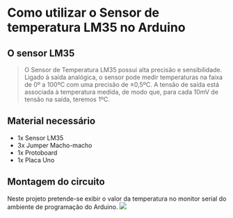 # Como utilizar o Sensor de temperatura LM35 no Arduino

## O sensor LM35
> O Sensor de Temperatura LM35 possui alta precisão e sensibilidade. Ligado à saída analógica, o sensor pode medir temperaturas na faixa de 0º a 100ºC com uma precisão de ±0,5ºC. A tensão de saída está associada à temperatura medida, de modo que, para cada 10mV de tensão na saída, teremos 1ºC.

## Material necessário
- 1x Sensor LM35
- 3x Jumper Macho-macho
- 1x Protoboard
- 1x Placa Uno

## Montagem do circuito
Neste projeto pretende-se exibir o valor da temperatura no monitor serial do ambiente de programação do Arduino.
![](http://dwebkit.esy.es/repositorio/Arduino/TemperaturSensorLM35_bb.png)


